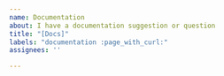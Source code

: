 ```yaml
---
name: Documentation
about: I have a documentation suggestion or question
title: "[Docs]"
labels: "documentation :page_with_curl:"
assignees: ''

---
```


<!--
Hi!

We have a separate repo for our documentation, please file an issue instead at https://github.com/MicrosoftDocs/WindowsCommunityToolkitDocs/issues/new

Otherwise, this issue will be automatically closed.

Thanks!
-->
